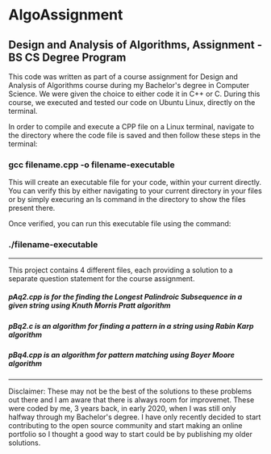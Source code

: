 # AlgoAssignment
## Design and Analysis of Algorithms, Assignment - BS CS Degree Program

This code was written as part of a course assignment for Design and Analysis of Algorithms course during my Bachelor's degree in Computer Science. We were given the choice to either code it in C++ or C. During this course, we executed and tested our code on Ubuntu Linux, directly on the terminal.

In order to compile and execute a CPP file on a Linux terminal, navigate to the directory where the code file is saved and then follow these steps in the terminal:

### gcc filename.cpp -o filename-executable

This will create an executable file for your code, within your current directly. You can verify this by either navigating to your current directory in your files or by simply execuring an ls command in the directory to show the files present there. 

Once verified, you can run this executable file using the command:
### ./filename-executable

-------------------------------------------------------------------------------------------------------------------------------------------------------------------------

This project contains 4 different files, each providing a solution to a separate question statement for the course assignment.

##### pAq2.cpp is for the finding the Longest Palindroic Subsequence in a given string using Knuth Morris Pratt algorithm

##### pBq2.c is an algorithm for finding a pattern in a string using Rabin Karp algorithm

##### pBq4.cpp is an algorithm for pattern matching using Boyer Moore algorithm


-------------------------------------------------------------------------------------------------------------------------------------------------------------------------

Disclaimer: These may not be the best of the solutions to these problems out there and I am aware that there is always room for improvemet. These were coded by me, 3 years back, in early 2020, when I was still only halfway through my Bachelor's degree. I have only recently decided to start contributing to the open source community and start making an online portfolio so I thought a good way to start could be by publishing my older solutions.
